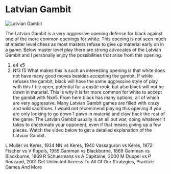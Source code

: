 # Latvian Gambit

![Latvian Gambit](https://www.thechesswebsite.com/wp-content/uploads/2012/07/LatvianGambit_big.jpg)


The Latvian Gambit is a very aggressive opening defense for black against one of the more common openings for white. This opening is not seen much at master level chess as most masters refuse to give up material early on in a game. Below master level play there are strong advocates of the Latvian Gambit and I personally enjoy the possibilities that arise from this opening.
1. e4 e5
2. Nf3 f5
What makes this is such an interesting opening is that white does not have many good moves besides accepting the gambit. If white refuses the gambit, black will have the same aggressive style of play with this f file open, potential for a castle rook, but also black will not be down in material. This is why it is far more common for white to accept the gambit with Nxe5. From here black has many options, all of which are very aggressive. Many Latvian Gambit games are filled with crazy and wild sacrifices. I would not recommend playing this opening if you are only looking to go down 1 pawn in material and claw back the rest of the game. The Latvian Gambit usually is an all out war, doing whatever it takes to checkmate your opponent, even if that means giving up a few pieces.
Watch the video below to get a detailed explanation of the Latvian Gambit.




L Muller vs Keres, 1934
NN vs Keres, 1940
Vassaguron vs Keres, 1972
Fischer vs V Pupols, 1955
Gamman vs Blackburne, 1869
Gamman vs Blackburne, 1869
R Schuermans vs A Capitaine, 2000
M Duppel vs P Rouzaud, 2001
Get Unlimited Access To All Of Our Strategies, Practice Games And More